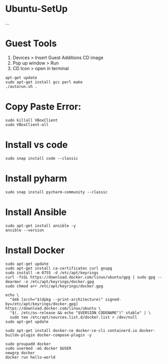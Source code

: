# Ubuntu-SetUp
...
# Guest Tools
1) Devices > Insert Guest Additions CD image
2) Pop up window > Run
3) CD Icon > open in terminal
```
apt-get update
sudo apt-get install gcc perl make
./autorun.sh .
```

# Copy Paste Error:
```
sudo killall VBoxClient 
sudo VBoxClient-all
```

# Install vs code
```
sudo snap install code --classic
```

# Install pyharm
```
sudo snap install pycharm-community --classic
```

# Install Ansible
```
sudo apt-get install ansible -y
ansible --version
```

# Install Docker
```
sudo apt-get update
sudo apt-get install ca-certificates curl gnupg
sudo install -m 0755 -d /etc/apt/keyrings
curl -fsSL https://download.docker.com/linux/ubuntu/gpg | sudo gpg --dearmor -o /etc/apt/keyrings/docker.gpg
sudo chmod a+r /etc/apt/keyrings/docker.gpg

echo \
  "deb [arch="$(dpkg --print-architecture)" signed-by=/etc/apt/keyrings/docker.gpg] https://download.docker.com/linux/ubuntu \
  "$(. /etc/os-release && echo "$VERSION_CODENAME")" stable" | \
  sudo tee /etc/apt/sources.list.d/docker.list > /dev/null
sudo apt-get update

sudo apt-get install docker-ce docker-ce-cli containerd.io docker-buildx-plugin docker-compose-plugin -y

sudo groupadd docker
sudo usermod -aG docker $USER
newgrp docker
docker run hello-world
```

